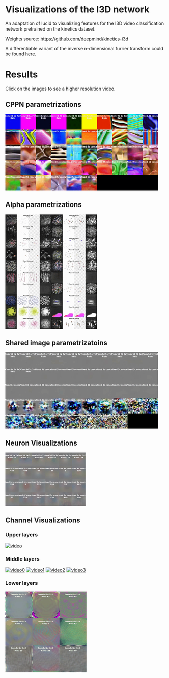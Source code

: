 # Visualizations of the I3D network

An adaptation of lucid to visualizing features for the I3D
video classification network pretrained on the kinetics dataset.

Weights source: 
https://github.com/deepmind/kinetics-i3d

A differentiable variant of the inverse n-dimensional furrier transform could be found [here](https://github.com/Arseny-N/c3d-vis/blob/9c943fd46646ba9ca67c30f00cfa104cb64e7c1f/lucid_video.py#L309).

# Results

Click on the images to see a higher resolution video.

## CPPN parametrizations

[![video](https://raw.githubusercontent.com/Arseny-N/c3d-vis/master/images/cppn.gif)](https://www.youtube.com/watch?v=mfwh_MVclHc)


## Alpha parametrizations

[![video](https://raw.githubusercontent.com/Arseny-N/c3d-vis/master/images/alpha.gif)](https://www.youtube.com/watch?v=kM8-8piGXfA)

## Shared image parametrizatoins 

[![video](https://raw.githubusercontent.com/Arseny-N/c3d-vis/master/images/shared-image-parametrization.gif)](https://www.youtube.com/watch?v=-ZLReIKM6RU)







## Neuron Visualizations

[![video](https://raw.githubusercontent.com/Arseny-N/c3d-vis/master/images/neuron.gif)](https://youtu.be/UD0vPGpnWbk)

## Channel Visualizations

### Upper layers

[![video](https://raw.githubusercontent.com/Arseny-N/c3d-vis/master/images/upper_layers.gif)](https://youtu.be/hSyV6KqzVk4)

### Middle layers

[![video0](https://raw.githubusercontent.com/Arseny-N/c3d-vis/master/images/middle_layers_0.gif)](https://youtu.be/gqOiKc8V0Io)
[![video1](https://raw.githubusercontent.com/Arseny-N/c3d-vis/master/images/middle_layers_1.gif)](https://youtu.be/TKAXHMWmJDU)
[![video2](https://raw.githubusercontent.com/Arseny-N/c3d-vis/master/images/middle_layers_2.gif)](https://youtu.be/ecemlLphnsc)
[![video3](https://raw.githubusercontent.com/Arseny-N/c3d-vis/master/images/middle_layers_3.gif)](https://youtu.be/gh4YevZwdxo)

### Lower layers

[![video](https://raw.githubusercontent.com/Arseny-N/c3d-vis/master/images/lower_layers.gif)](https://youtu.be/W4zUmejOVlA)

